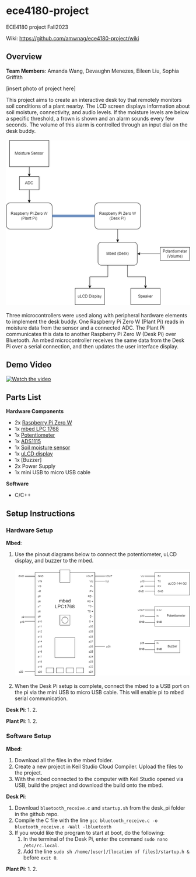 # ece4180-project
ECE4180 project Fall2023

Wiki: https://github.com/amwnag/ece4180-project/wiki

## Overview
**Team Members**: Amanda Wang, Devaughn Menezes, Eileen Liu, Sophia Griffith

[insert photo of project here]

This project aims to create an interactive desk toy that remotely monitors soil conditions of a plant nearby. The LCD screen displays information about soil moisture, connectivity, and audio levels. If the moisture levels are below a specific threshold, a frown is shown and an alarm sounds every few seconds. The volume of this alarm is controlled through an input dial on the desk buddy.
<br/><br/> 
![Project Control Flow](https://github.com/amwnag/ece4180-project/blob/desk/images/PlantBuddyOverview.drawio.png)
<br/><br/> 
Three microcontrollers were used along with peripheral hardware elements to implement the desk buddy. One Raspberry Pi Zero W (Plant Pi) reads in moisture data from the sensor and a connected ADC. The Plant Pi communicates this data to another Raspberry Pi Zero W (Desk Pi) over Bluetooth. An mbed microcontroller receives the same data from the Desk Pi over a serial connection, and then updates the user interface display.

## Demo Video

[![Watch the video](http://i3.ytimg.com/vi/UxZS1Tiq9u8/hqdefault.jpg)](https://www.youtube.com/watch?v=UxZS1Tiq9u8)


## Parts List

**Hardware Components**
* 2x [Raspberry Pi Zero W](https://www.raspberrypi.com/products/raspberry-pi-zero-w/)
* 1x [mbed LPC 1768](https://os.mbed.com/platforms/mbed-LPC1768/)
* 1x [Potentiometer](https://www.sparkfun.com/products/9806)
* 1x [ADS1115](https://github.com/ControlEverythingCommunity/ADS1115/tree/master)
* 1x [Soil moisture sensor](https://github.com/sparkfun/Soil_Moisture_Sensor)
* 1x [uLCD display](https://os.mbed.com/users/4180_1/notebook/ulcd-144-g2-128-by-128-color-lcd/)
* 1x [Buzzer]
* 2x Power Supply
* 1x mini USB to micro USB cable

**Software**
* C/C++

## Setup Instructions

### Hardware Setup
**Mbed**:
1. Use the pinout diagrams below to connect the potentiometer, uLCD display, and buzzer to the mbed.
<br/><br/> 
![mbed Plant Desk Buddy pinout](https://github.com/amwnag/ece4180-project/blob/desk/images/mbed_pinout.drawio.png)
<br/><br/> 
2. When the Desk Pi setup is complete, connect the mbed to a USB port on the pi via the mini USB to micro USB cable. This will enable pi to mbed serial communication.

**Desk Pi**:
1. 
2.

**Plant Pi**:
1.
2.

### Software Setup
**Mbed**:
1. Download all the files in the mbed folder.
2. Create a new project in Keil Studio Cloud Compiler. Upload the files to the project.
3. With the mbed connected to the computer with Keil Studio opened via USB, build the project and download the build onto the mbed. 

**Desk Pi**:
1. Download `bluetooth_receive.c` and `startup.sh` from the desk_pi folder in the github repo.
2. Compile the C file with the line `gcc bluetooth_receive.c -o bluetooth_receive.o -Wall -lbluetooth`
3. If you would like the program to start at boot, do the following:
    1. In the terminal of the Desk Pi, enter the command `sudo nano /etc/rc.local`.
    2. Add the line `sudo sh /home/[user]/[location of files]/startup.h &` before `exit 0`.

**Plant Pi**:
1. 
2. 



